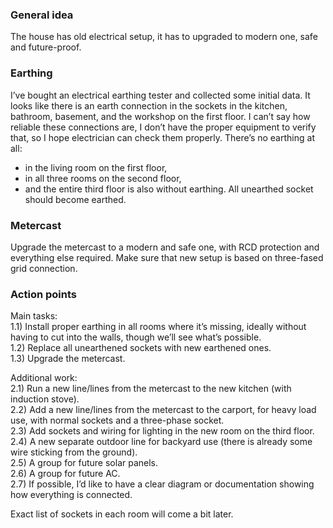 ### General idea
The house has old electrical setup, it has to upgraded to modern one, safe and future-proof.

### Earthing
I’ve bought an electrical earthing tester and collected some initial data. It looks like there is an earth connection in the sockets in the kitchen, bathroom, basement, and the workshop on the first floor. I can’t say how reliable these connections are, I don’t have the proper equipment to verify that, so I hope electrician can check them properly.
There’s no earthing at all:
- in the living room on the first floor,
- in all three rooms on the second floor,
- and the entire third floor is also without earthing.
All unearthed socket should become earthed.

### Metercast
Upgrade the metercast to a modern and safe one, with RCD protection and everything else required.
Make sure that new setup is based on three-fased grid connection.

### Action points
Main tasks:  
1.1) Install proper earthing in all rooms where it’s missing, ideally without having to cut into the walls, though we’ll see what’s possible.  
1.2) Replace all unearthened sockets with new earthened ones.  
1.3) Upgrade the metercast.  

Additional work:  
2.1) Run a new line/lines from the metercast to the new kitchen (with induction stove).  
2.2) Add a new line/lines from the metercast to the carport, for heavy load use, with normal sockets and a three-phase socket.  
2.3) Add sockets and wiring for lighting in the new room on the third floor.  
2.4) A new separate outdoor line for backyard use (there is already some wire sticking from the ground).  
2.5) A group for future solar panels.  
2.6) A group for future AC.  
2.7) If possible, I’d like to have a clear diagram or documentation showing how everything is connected.  

Exact list of sockets in each room will come a bit later.
